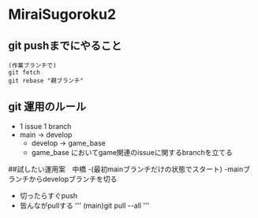 # MiraiSugoroku2

## git pushまでにやること
```
(作業ブランチで)
git fetch
git rebase "親ブランチ"
```


## git 運用のルール
- 1 issue 1 branch
- main → develop
  - develop → game_base
  - game_base においてgame関連のissueに関するbranchを立てる

##試したい運用案　中橋
-(最初mainブランチだけの状態でスタート)
-mainブランチからdevelopブランチを切る
  - 切ったらすぐpush
- 皆んながpullする
'''
(main)git pull --all
'''
